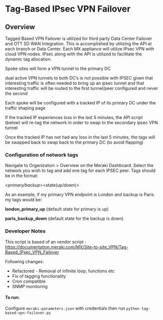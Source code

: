 Tag-Based IPsec VPN Failover
============= 

## Overview
Tagged Based VPN Failover is utilized for third party Data Center Failover and OTT SD WAN Integration. This is accomplished by utilizing the API at each branch or Data Center. Each MX appliance will utilize IPsec VPN with cloud VPN nodes. IPsec along with the API is utilized to facilitate the dynamic tag allocation.

Spoke sites will form a VPN tunnel to the primary DC

dual active VPN tunnels to both DC’s is not possible with IPSEC given that interesting traffic is often needed to bring up an ipsec tunnel and that interesting traffic will be routed to the first tunnel/peer configured and never the second

Each spoke will be configured with a tracked IP of its primary DC under the traffic shaping page

If the tracked IP experiences loss in the last 5 minutes, the API script (below) will re-tag the network in order to swap to the secondary ipsec VPN tunnel

Once the tracked IP has not had any loss in the last 5 minutes, the tags will be swapped back to swap back to the primary DC (to avoid flapping)



### Configuration of network tags

Navigate to Organization > Overview on the Meraki Dashboard.  Select the network you wish to tag and add one tag for each IPSEC peer.  Tags should be in the format:

<identifier>_<primary/backup>_<state(up/down)>

 

As an example, if my primary VPN endpoint is London and backup is Paris my tags would be:

**london_primary_up** (default state for primary is up)

**paris_backup_down** (default state for the backup is down)


### Developer Notes

This script is based of an vendor script : https://documentation.meraki.com/MX/Site-to-site_VPN/Tag-Based_IPsec_VPN_Failover

Following changes: 

*  Refactored - Removal of infinite loop, functions etc
*  Fix of tagging functionality 
*  Cron compatible
*  SNMP monitoring 

#### To run: 

Configure `meraki-parameters.json` with credentials then run `python tag-based-vpn-failover.py`

 


